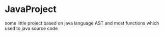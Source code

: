 # JavaProject
some little project based on java language
AST and most functions which used to java source code 
